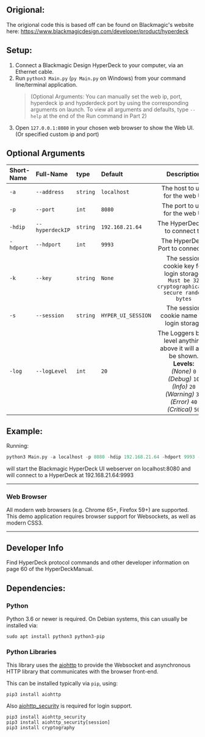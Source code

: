 ## Origional:
The origional code this is based off can be found on Blackmagic's website here:
https://www.blackmagicdesign.com/developer/product/hyperdeck

## Setup:

1. Connect a Blackmagic Design HyperDeck to your computer, via an Ethernet cable.
2. Run `python3 Main.py` (`py Main.py` on Windows) from your command line/terminal application.
   > (Optional Arguments: You can manually set the web ip, port, hyperdeck ip and hypderdeck port by using the corresponding arguments on launch. To view all arguments and defaults, type `--help` at the end of the Run command in Part 2)
3. Open `127.0.0.1:8080` in your chosen web browser to show the Web UI. (Or specified custom ip and port)

## Optional Arguments

| Short-Name | Full-Name       | type     | Default            |                                                                                               Description                                                                                               |
| :--------- | :-------------- | :------- | :----------------- | :-----------------------------------------------------------------------------------------------------------------------------------------------------------------------------------------------------: |
| `-a`       | `--address`     | `string` | `localhost`        |                                                                                     The host to use for the web UI                                                                                      |
| `-p`       | `--port`        | `int`    | `8080`             |                                                                                     The port to use for the web UI                                                                                      |
| `-hdip`    | `--hyperdeckIP` | `string` | `192.168.21.64`    |                                                                                     The HyperDeck IP to connect to                                                                                      |
| `-hdport`  | `--hdport`      | `int`    | `9993`             |                                                                                    The HyperDeck Port to connect to                                                                                     |
| `-k`       | `--key`         | `string` | `None`             |                                                      The session cookie key for login storage. `Must be 32 cryptographically secure random bytes`                                                       |
| `-s`       | `--session`     | `string` | `HYPER_UI_SESSION` |                                                                                The session cookie name for login storage                                                                                |
| `-log`     | `--logLevel`    | `int`    | `20`               | The Loggers base level anything above it will also be shown.<br />**Levels:**<br />_(None)_ `0`<br />_(Debug)_ `10`<br />_(Info)_ `20`<br />_(Warning)_ `30`<br />_(Error)_ `40`<br />_(Critical)_ `50` |

## Example:

Running:

```python
python3 Main.py -a localhost -p 8080 -hdip 192.168.21.64 -hdport 9993 -s HYPER_UI_SESSION -log 20
```

will start the Blackmagic HyperDeck UI webserver on localhost:8080 and will connect to a HyperDeck at 192.168.21.64:9993

---

### Web Browser

All modern web browsers (e.g. Chrome 65+, Firefox 59+) are supported. This demo application requires browser support for Websockets, as well as modern CSS3.

---

## Developer Info

Find HyperDeck protocol commands and other developer information on page 60 of the HyperDeckManual.

## Dependencies:

### Python

Python 3.6 or newer is required. On Debian systems, this can usually be installed via:

```
sudo apt install python3 python3-pip
```

### Python Libraries

This library uses the [aiohttp](https://github.com/aio-libs/aiohttp) to provide the Websocket and asynchronous HTTP library that communicates with the browser front-end.

This can be installed typically via `pip`, using:

```
pip3 install aiohttp
```

Also [aiohttp_security](https://github.com/aio-libs/aiohttp-security) is required for login support.

```
pip3 install aiohttp_security
pip3 install aiohttp_security[session]
pip3 install cryptography
```
